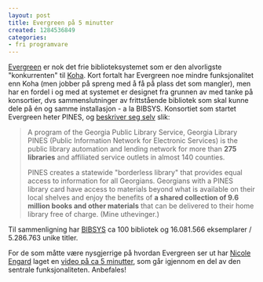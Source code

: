 ```yaml
---
layout: post
title: Evergreen på 5 minutter
created: 1284536849
categories:
- fri programvare
---
```

<p><a href="http://www.open-ils.org/">Evergreen</a> er nok det frie biblioteksystemet som er den alvorligste "konkurrenten" til <a href="http://koha-community.org/">Koha</a>. Kort fortalt har Evergreen noe mindre funksjonalitet enn Koha (men jobber på spreng med å få på plass det som mangler), men har en fordel i og med at systemet er designet fra grunnen av med tanke på konsortier, dvs sammenslutninger av frittstående bibliotek som skal kunne dele på én og samme installasjon - a la BIBSYS. Konsortiet som startet Evergreen heter PINES, og <a href="http://www.georgialibraries.org/public/pines.php">beskriver seg selv</a> slik:</p>
<blockquote><p>A program of the Georgia Public Library Service, Georgia Library PINES (Public Information Network for Electronic Services) is the public library automation and lending network for more than <strong>275 libraries</strong> and affiliated service outlets in almost 140 counties.</p><p>PINES creates a statewide "borderless library" that provides equal access to information for all Georgians. Georgians with a PINES library card have access to materials beyond what is available on their local shelves and enjoy the benefits of <strong>a shared collection of 9.6 million books and other materials</strong> that can be delivered to their home library free of charge. (Mine uthevinger.)</p></blockquote>
<p>Til sammenligning har <a href="http://bibsys.no/">BIBSYS</a> ca 100 bibliotek og 16.081.566 eksemplarer / 5.286.763 unike titler.</p>
<p>For de som måtte være nysgjerrige på hvordan Evergreen ser ut har <a href="http://www.web2learning.net/">Nicole Engard</a> laget en <a href="http://dl.dropbox.com/u/1563864/evergreen.mov">video på ca 5 minutter</a>, som går igjennom en del av den sentrale funksjonaliteten. Anbefales!</p>
